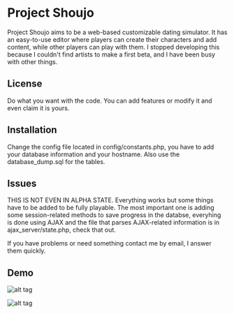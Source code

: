 Project Shoujo
==============

Project Shoujo aims to be a web-based customizable dating simulator. It has an easy-to-use editor where players can create their characters and add content, while other players can play with them. I stopped developing this because I couldn't find artists to make a first beta, and I have been busy with other things.

License
-------
Do what you want with the code. You can add features or modify it and even claim it is yours.

Installation
------------
Change the config file located in config/constants.php, you have to add your database information and your hostname. Also use the database_dump.sql for the tables.

Issues
------
THIS IS NOT EVEN IN ALPHA STATE. Everything works but some things have to be added to be fully playable. The most important one is adding some session-related methods to save progress in the databse, everyhing is done using AJAX and the file that parses AJAX-related information is in ajax_server/state.php, check that out.

If you have problems or need something contact me by email, I answer them quickly.

Demo
----

![alt tag](https://raw.github.com/pacha64/project_shoujo/master/stallman-example.jpg)

![alt tag](https://raw.github.com/pacha64/project_shoujo/master/demo-example.jpg)
